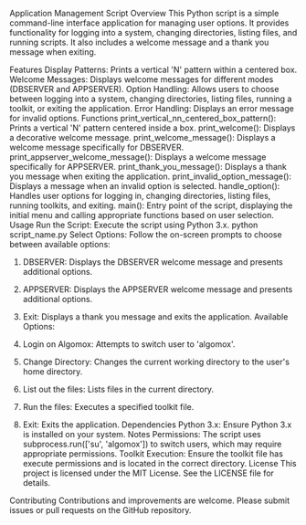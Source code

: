 Application Management Script
Overview
This Python script is a simple command-line interface application for managing user options. It provides functionality for logging into a system, changing directories, listing files, and running scripts. It also includes a welcome message and a thank you message when exiting.

Features
Display Patterns: Prints a vertical 'N' pattern within a centered box.
Welcome Messages: Displays welcome messages for different modes (DBSERVER and APPSERVER).
Option Handling: Allows users to choose between logging into a system, changing directories, listing files, running a toolkit, or exiting the application.
Error Handling: Displays an error message for invalid options.
Functions
print_vertical_nn_centered_box_pattern(): Prints a vertical 'N' pattern centered inside a box.
print_welcome(): Displays a decorative welcome message.
print_welcome_message(): Displays a welcome message specifically for DBSERVER.
print_appserver_welcome_message(): Displays a welcome message specifically for APPSERVER.
print_thank_you_message(): Displays a thank you message when exiting the application.
print_invalid_option_message(): Displays a message when an invalid option is selected.
handle_option(): Handles user options for logging in, changing directories, listing files, running toolkits, and exiting.
main(): Entry point of the script, displaying the initial menu and calling appropriate functions based on user selection.
Usage
Run the Script: Execute the script using Python 3.x.
python script_name.py
Select Options: Follow the on-screen prompts to choose between available options:

1. DBSERVER: Displays the DBSERVER welcome message and presents additional options.
2. APPSERVER: Displays the APPSERVER welcome message and presents additional options.
3. Exit: Displays a thank you message and exits the application.
Available Options:

1. Login on Algomox: Attempts to switch user to 'algomox'.
2. Change Directory: Changes the current working directory to the user's home directory.
3. List out the files: Lists files in the current directory.
4. Run the files: Executes a specified toolkit file.
5. Exit: Exits the application.
Dependencies
Python 3.x: Ensure Python 3.x is installed on your system.
Notes
Permissions: The script uses subprocess.run(['su', 'algomox']) to switch users, which may require appropriate permissions.
Toolkit Execution: Ensure the toolkit file has execute permissions and is located in the correct directory.
License
This project is licensed under the MIT License. See the LICENSE file for details.

Contributing
Contributions and improvements are welcome. Please submit issues or pull requests on the GitHub repository.
